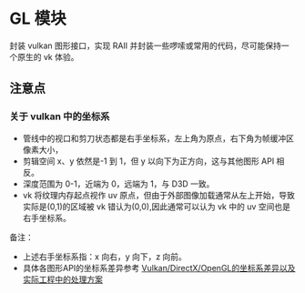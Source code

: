﻿# GL 模块

封装 vulkan 图形接口，实现 RAII 并封装一些啰嗦或常用的代码，尽可能保持一个原生的 vk 体验。

## 注意点

### 关于 vulkan 中的坐标系

- 管线中的视口和剪刀状态都是右手坐标系，左上角为原点，右下角为帧缓冲区像素大小，
- 剪辑空间 x、y 依然是-1 到 1，但 y 以向下为正方向，这与其他图形 API 相反。
- 深度范围为 0-1，近端为 0，远端为 1，与 D3D 一致。
- vk 将纹理内存起点视作 uv 原点，但由于外部图像加载通常从左上开始，导致实际是(0,1)的区域被 vk 错认为(0,0),因此通常可以认为 vk 中的 uv 空间也是右手坐标系。

备注：
- 上述右手坐标系指：x 向右，y 向下，z 向前。
- 具体各图形API的坐标系差异参考 [Vulkan/DirectX/OpenGL的坐标系差异以及实际工程中的处理方案](https://zhuanlan.zhihu.com/p/677941516)
